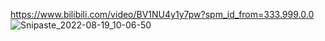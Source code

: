 https://www.bilibili.com/video/BV1NU4y1y7pw?spm_id_from=333.999.0.0
![Snipaste_2022-08-19_10-06-50](https://user-images.githubusercontent.com/58284040/185526972-c73afc0a-682a-4cc2-afdf-bd8ee16fc762.jpg)
